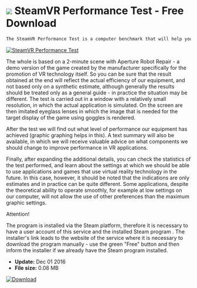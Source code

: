 # ![](https://cdn.softexe.net/static/icon/2/steamvr-performance-test-11284.png) SteamVR Performance Test  - Free Download

```sh
The SteamVR Performance Test is a computer benchmark that will help you know if its components are efficient enough to support Virtual Reality technology. The performance of the processor and graphics card as well as the version of the installed operating system are analyzed.
```
[![SteamVR Performance Test](https://gallery.dpcdn.pl/imgc/Tools/72641/g_-_420x350_1.5_-_x20161130132745_0.png)](https://softexe.net/win/system/diagnostics-tests/steamvr-performance-test:ppbhd.html)

The whole is based on a 2-minute scene with Aperture Robot Repair - a demo version of the game created by the manufacturer specifically for the promotion of VR technology itself. So you can be sure that the result obtained at the end will reflect the actual efficiency of our equipment, and not based only on a synthetic estimate, although generally the results should be treated only as a general guide - in practice the situation may be different. The test is carried out in a window with a relatively small resolution, in which the actual application is simulated. On the screen are then imitated eyeglass lenses in which the image that is needed for the target display of the game using goggles is rendered.
  
 After the test we will find out what level of performance our equipment has achieved (graphic graphing helps in this). A text summary will also be available, in which we will receive valuable advice on what components we should change to improve performance in VR applications.
  
 Finally, after expanding the additional details, you can check the statistics of the test performed, and learn about the settings at which we should be able to use applications and games that use virtual reality technology in the future. In this case, however, it should be noted that the indications are only estimates and in practice can be quite different. Some applications, despite the theoretical ability to operate smoothly, for example at low settings on our computer, will not allow the use of other preferences than the maximum graphic settings.
 
 Attention!
 
 The program is installed via the Steam platform, therefore it is necessary to have a user account of this service and the installed Steam program .
 The installer's link leads to the website of the service where it is necessary to download the program manually - use the green "Free" button and then inform the installer if we already have the Steam program installed.


- **Update:** Dec 01 2016
- **File size:** 0.08 MB

[![Download](https://cdn.softexe.net/static/img/download.png)](https://softexe.net/win/system/diagnostics-tests/steamvr-performance-test:ppbhd.html)

